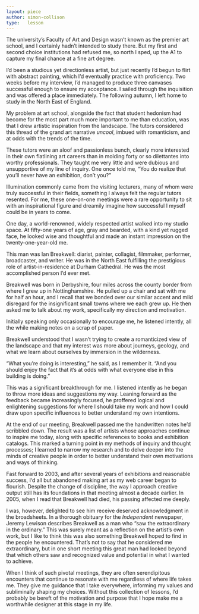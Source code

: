 ```yaml
---
layout: piece
author: simon-collison
type:   lesson
---
```


The university’s Faculty of Art and Design wasn’t known as the premier art school, and I certainly hadn’t intended to study there. But my first and second choice institutions had refused me, so north I sped, up the A1 to capture my final chance at a fine art degree.

I’d been a studious yet directionless artist, but just recently I’d begun to flirt with abstract painting, which I’d eventually practice with proficiency. Two weeks before my interview, I’d managed to produce three canvases successful enough to ensure my acceptance. I sailed through the inquisition and was offered a place immediately. The following autumn, I left home to study in the North East of England.

My problem at art school, alongside the fact that student hedonism had become for the most part much more important to me than education, was that I drew artistic inspiration from the landscape. The tutors considered this thread of the grand art narrative *uncool*, imbued with romanticism, and at odds with the trends of the time.

These tutors were an aloof and passionless bunch, clearly more interested in their own flatlining art careers than in molding forty or so dilettantes into worthy professionals. They taught me very little and were dubious and unsupportive of my line of inquiry. One once told me, “You do realize that you’ll never have an exhibition, don’t you?”

Illumination commonly came from the visiting lecturers, many of whom were truly successful in their fields, something I always felt the regular tutors resented. For me, these one-on-one meetings were a rare opportunity to sit with an inspirational figure and dreamily imagine how successful I myself could be in years to come.

One day, a world-renowned, widely respected artist walked into my studio space. At fifty-one years of age, gray and bearded, with a kind yet rugged face, he looked wise and thoughtful and made an instant impression on the twenty-one-year-old me.

This man was Ian Breakwell: diarist, painter, collagist, filmmaker, performer, broadcaster, and writer. He was in the North East fulfilling the prestigious role of artist-in-residence at Durham Cathedral. He was the most accomplished person I’d ever met.

Breakwell was born in Derbyshire, four miles across the county border from where I grew up in Nottinghamshire. He pulled up a chair and sat with me for half an hour, and I recall that we bonded over our similar accent and mild disregard for the insignificant small towns where we each grew up. He then asked me to talk about my work, specifically my direction and motivation.

Initially speaking only occasionally to encourage me, he listened intently, all the while making notes on a scrap of paper.

Breakwell understood that I wasn’t trying to create a romanticized view of the landscape and that my interest was more about journeys, geology, and what we learn about ourselves by immersion in the wilderness.

“What you’re doing is interesting,” he said, as I remember it. “And you should enjoy the fact that it’s at odds with what everyone else in this building is doing.”

This was a significant breakthrough for me. I listened intently as he began to throw more ideas and suggestions my way. Leaning forward as the feedback became increasingly focused, he proffered logical and enlightening suggestions for where I should take my work and how I could draw upon specific influences to better understand my own intentions.

At the end of our meeting, Breakwell passed me the handwritten notes he’d scribbled down. The result was a list of artists whose approaches continue to inspire me today, along with specific references to books and exhibition catalogs. This marked a turning point in my methods of inquiry and thought processes; I learned to narrow my research and to delve deeper into the minds of creative people in order to better understand their own motivations and ways of thinking.

Fast forward to 2003, and after several years of exhibitions and reasonable success, I‘d all but abandoned making art as my web career began to flourish. Despite the change of discipline, the way I approach creative output still has its foundations in that meeting almost a decade earlier. In 2005, when I read that Breakwell had died, his passing affected me deeply.

I was, however, delighted to see him receive deserved acknowledgment in the broadsheets. In a thorough obituary for the *Independent* newspaper, Jeremy Lewison describes Breakwell as a man who “saw the extraordinary in the ordinary.” This was surely meant as a reflection on the artist’s own work, but I like to think this was also something Breakwell hoped to find in the people he encountered. That’s not to say that he considered me extraordinary, but in one short meeting this great man had looked beyond that which others saw and recognized value and potential in what I wanted to achieve.

When I think of such pivotal meetings, they are often serendipitous encounters that continue to resonate with me regardless of where life takes me. They give me guidance that I take everywhere, informing my values and subliminally shaping my choices. Without this collection of lessons, I’d probably be bereft of the motivation and purpose that I hope make me a worthwhile designer at this stage in my life.